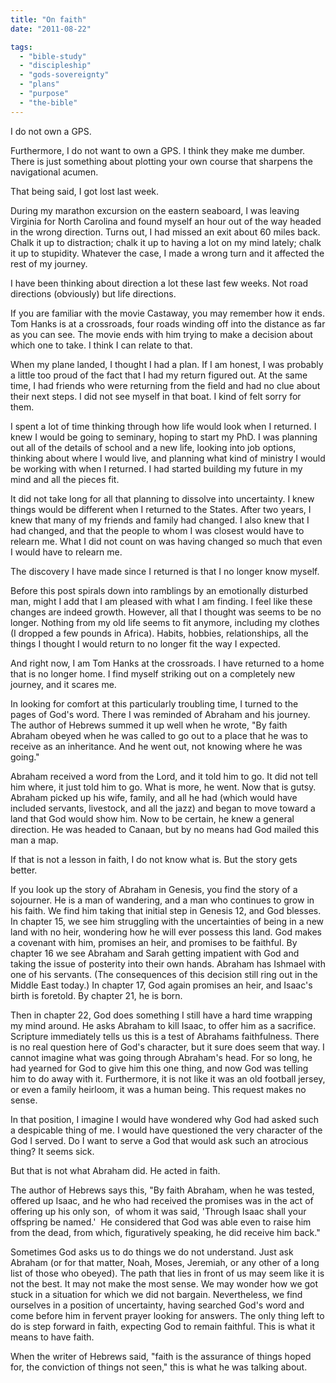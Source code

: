 ```yaml
---
title: "On faith"
date: "2011-08-22"

tags: 
  - "bible-study"
  - "discipleship"
  - "gods-sovereignty"
  - "plans"
  - "purpose"
  - "the-bible"
---
```


I do not own a GPS.

Furthermore, I do not want to own a GPS. I think they make me dumber. There is just something about plotting your own course that sharpens the navigational acumen.

That being said, I got lost last week.

During my marathon excursion on the eastern seaboard, I was leaving Virginia for North Carolina and found myself an hour out of the way headed in the wrong direction. Turns out, I had missed an exit about 60 miles back. Chalk it up to distraction; chalk it up to having a lot on my mind lately; chalk it up to stupidity. Whatever the case, I made a wrong turn and it affected the rest of my journey.

I have been thinking about direction a lot these last few weeks. Not road directions (obviously) but life directions.

If you are familiar with the movie Castaway, you may remember how it ends. Tom Hanks is at a crossroads, four roads winding off into the distance as far as you can see. The movie ends with him trying to make a decision about which one to take. I think I can relate to that.

When my plane landed, I thought I had a plan. If I am honest, I was probably a little too proud of the fact that I had my return figured out. At the same time, I had friends who were returning from the field and had no clue about their next steps. I did not see myself in that boat. I kind of felt sorry for them.

I spent a lot of time thinking through how life would look when I returned. I knew I would be going to seminary, hoping to start my PhD. I was planning out all of the details of school and a new life, looking into job options, thinking about where I would live, and planning what kind of ministry I would be working with when I returned. I had started building my future in my mind and all the pieces fit.

It did not take long for all that planning to dissolve into uncertainty. I knew things would be different when I returned to the States. After two years, I knew that many of my friends and family had changed. I also knew that I had changed, and that the people to whom I was closest would have to relearn me. What I did not count on was having changed so much that even I would have to relearn me.

The discovery I have made since I returned is that I no longer know myself.

Before this post spirals down into ramblings by an emotionally disturbed man, might I add that I am pleased with what I am finding. I feel like these changes are indeed growth. However, all that I thought was seems to be no longer. Nothing from my old life seems to fit anymore, including my clothes (I dropped a few pounds in Africa). Habits, hobbies, relationships, all the things I thought I would return to no longer fit the way I expected.

And right now, I am Tom Hanks at the crossroads. I have returned to a home that is no longer home. I find myself striking out on a completely new journey, and it scares me.

In looking for comfort at this particularly troubling time, I turned to the pages of God's word. There I was reminded of Abraham and his journey. The author of Hebrews summed it up well when he wrote, "By faith Abraham obeyed when he was called to go out to a place that he was to receive as an inheritance. And he went out, not knowing where he was going."

Abraham received a word from the Lord, and it told him to go. It did not tell him where, it just told him to go. What is more, he went. Now that is gutsy. Abraham picked up his wife, family, and all he had (which would have included servants, livestock, and all the jazz) and began to move toward a land that God would show him. Now to be certain, he knew a general direction. He was headed to Canaan, but by no means had God mailed this man a map.

If that is not a lesson in faith, I do not know what is. But the story gets better.

If you look up the story of Abraham in Genesis, you find the story of a sojourner. He is a man of wandering, and a man who continues to grow in his faith. We find him taking that initial step in Genesis 12, and God blesses. In chapter 15, we see him struggling with the uncertainties of being in a new land with no heir, wondering how he will ever possess this land. God makes a covenant with him, promises an heir, and promises to be faithful. By chapter 16 we see Abraham and Sarah getting impatient with God and taking the issue of posterity into their own hands. Abraham has Ishmael with one of his servants. (The consequences of this decision still ring out in the Middle East today.) In chapter 17, God again promises an heir, and Isaac's birth is foretold. By chapter 21, he is born.

Then in chapter 22, God does something I still have a hard time wrapping my mind around. He asks Abraham to kill Isaac, to offer him as a sacrifice. Scripture immediately tells us this is a test of Abrahams faithfulness. There is no real question here of God's character, but it sure does seem that way. I cannot imagine what was going through Abraham's head. For so long, he had yearned for God to give him this one thing, and now God was telling him to do away with it. Furthermore, it is not like it was an old football jersey, or even a family heirloom, it was a human being. This request makes no sense.

In that position, I imagine I would have wondered why God had asked such a despicable thing of me. I would have questioned the very character of the God I served. Do I want to serve a God that would ask such an atrocious thing? It seems sick.

But that is not what Abraham did. He acted in faith.

The author of Hebrews says this, "By faith Abraham, when he was tested, offered up Isaac, and he who had received the promises was in the act of offering up his only son,  of whom it was said, 'Through Isaac shall your offspring be named.'  He considered that God was able even to raise him from the dead, from which, figuratively speaking, he did receive him back."

Sometimes God asks us to do things we do not understand. Just ask Abraham (or for that matter, Noah, Moses, Jeremiah, or any other of a long list of those who obeyed). The path that lies in front of us may seem like it is not the best. It may not make the most sense. We may wonder how we got stuck in a situation for which we did not bargain. Nevertheless, we find ourselves in a position of uncertainty, having searched God's word and come before him in fervent prayer looking for answers. The only thing left to do is step forward in faith, expecting God to remain faithful. This is what it means to have faith.

When the writer of Hebrews said, "faith is the assurance of things hoped for, the conviction of things not seen," this is what he was talking about.
